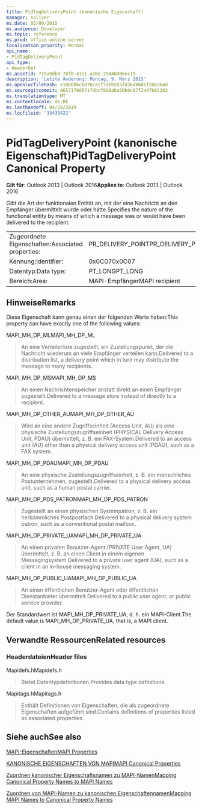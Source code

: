 ```yaml
---
title: PidTagDeliveryPoint (kanonische Eigenschaft)
manager: soliver
ms.date: 03/09/2015
ms.audience: Developer
ms.topic: reference
ms.prod: office-online-server
localization_priority: Normal
api_name:
- PidTagDeliveryPoint
api_type:
- HeaderDef
ms.assetid: 715a9dbd-78f8-41e1-a76e-29448d06ec19
description: 'Letzte Änderung: Montag, 9. März 2015'
ms.openlocfilehash: e18b08bcbd76cacf7dbb5b5fd36d80d5f266364d
ms.sourcegitcommit: 8657170d071f9bcf680aba50b9c07f2a4fb82283
ms.translationtype: MT
ms.contentlocale: de-DE
ms.lasthandoff: 04/28/2019
ms.locfileid: "33439422"
---
```

# <a name="pidtagdeliverypoint-canonical-property"></a><span data-ttu-id="ed3e8-103">PidTagDeliveryPoint (kanonische Eigenschaft)</span><span class="sxs-lookup"><span data-stu-id="ed3e8-103">PidTagDeliveryPoint Canonical Property</span></span>

  
  
<span data-ttu-id="ed3e8-104">**Gilt für**: Outlook 2013 | Outlook 2016</span><span class="sxs-lookup"><span data-stu-id="ed3e8-104">**Applies to**: Outlook 2013 | Outlook 2016</span></span> 
  
<span data-ttu-id="ed3e8-105">Gibt die Art der funktionalen Entität an, mit der eine Nachricht an den Empfänger übermittelt wurde oder hätte.</span><span class="sxs-lookup"><span data-stu-id="ed3e8-105">Specifies the nature of the functional entity by means of which a message was or would have been delivered to the recipient.</span></span> 
  
|||
|:-----|:-----|
|<span data-ttu-id="ed3e8-106">Zugeordnete Eigenschaften:</span><span class="sxs-lookup"><span data-stu-id="ed3e8-106">Associated properties:</span></span>  <br/> |<span data-ttu-id="ed3e8-107">PR_DELIVERY_POINT</span><span class="sxs-lookup"><span data-stu-id="ed3e8-107">PR_DELIVERY_POINT</span></span>  <br/> |
|<span data-ttu-id="ed3e8-108">Kennung:</span><span class="sxs-lookup"><span data-stu-id="ed3e8-108">Identifier:</span></span>  <br/> |<span data-ttu-id="ed3e8-109">0x0C07</span><span class="sxs-lookup"><span data-stu-id="ed3e8-109">0x0C07</span></span>  <br/> |
|<span data-ttu-id="ed3e8-110">Datentyp:</span><span class="sxs-lookup"><span data-stu-id="ed3e8-110">Data type:</span></span>  <br/> |<span data-ttu-id="ed3e8-111">PT_LONG</span><span class="sxs-lookup"><span data-stu-id="ed3e8-111">PT_LONG</span></span>  <br/> |
|<span data-ttu-id="ed3e8-112">Bereich:</span><span class="sxs-lookup"><span data-stu-id="ed3e8-112">Area:</span></span>  <br/> |<span data-ttu-id="ed3e8-113">MAPI-Empfänger</span><span class="sxs-lookup"><span data-stu-id="ed3e8-113">MAPI recipient</span></span>  <br/> |
   
## <a name="remarks"></a><span data-ttu-id="ed3e8-114">Hinweise</span><span class="sxs-lookup"><span data-stu-id="ed3e8-114">Remarks</span></span>

<span data-ttu-id="ed3e8-115">Diese Eigenschaft kann genau einen der folgenden Werte haben:</span><span class="sxs-lookup"><span data-stu-id="ed3e8-115">This property can have exactly one of the following values:</span></span> 
  
<span data-ttu-id="ed3e8-116">MAPI_MH_DP_ML</span><span class="sxs-lookup"><span data-stu-id="ed3e8-116">MAPI_MH_DP_ML</span></span> 
  
> <span data-ttu-id="ed3e8-117">An eine Verteilerliste zugestellt, ein Zustellungspunkt, der die Nachricht wiederum an viele Empfänger verteilen kann.</span><span class="sxs-lookup"><span data-stu-id="ed3e8-117">Delivered to a distribution list, a delivery point which in turn may distribute the message to many recipients.</span></span>
    
<span data-ttu-id="ed3e8-118">MAPI_MH_DP_MS</span><span class="sxs-lookup"><span data-stu-id="ed3e8-118">MAPI_MH_DP_MS</span></span> 
  
> <span data-ttu-id="ed3e8-119">An einen Nachrichtenspeicher anstatt direkt an einen Empfänger zugestellt.</span><span class="sxs-lookup"><span data-stu-id="ed3e8-119">Delivered to a message store instead of directly to a recipient.</span></span>
    
<span data-ttu-id="ed3e8-120">MAPI_MH_DP_OTHER_AU</span><span class="sxs-lookup"><span data-stu-id="ed3e8-120">MAPI_MH_DP_OTHER_AU</span></span> 
  
> <span data-ttu-id="ed3e8-121">Wird an eine andere Zugriffseinheit (Access Unit, AU) als eine physische Zustellungszugriffseinheit (PHYSICAL Delivery Access Unit, PDAU) übermittelt, z. B. ein FAX-System.</span><span class="sxs-lookup"><span data-stu-id="ed3e8-121">Delivered to an access unit (AU) other than a physical delivery access unit (PDAU), such as a FAX system.</span></span>
    
<span data-ttu-id="ed3e8-122">MAPI_MH_DP_PDAU</span><span class="sxs-lookup"><span data-stu-id="ed3e8-122">MAPI_MH_DP_PDAU</span></span> 
  
> <span data-ttu-id="ed3e8-123">An eine physische Zustellungszugriffseinheit, z. B. ein menschliches Postunternehmen, zugestellt.</span><span class="sxs-lookup"><span data-stu-id="ed3e8-123">Delivered to a physical delivery access unit, such as a human postal carrier.</span></span>
    
<span data-ttu-id="ed3e8-124">MAPI_MH_DP_PDS_PATRON</span><span class="sxs-lookup"><span data-stu-id="ed3e8-124">MAPI_MH_DP_PDS_PATRON</span></span> 
  
> <span data-ttu-id="ed3e8-125">Zugestellt an einen physischen Systempatron, z. B. ein herkömmliches Postpostfach.</span><span class="sxs-lookup"><span data-stu-id="ed3e8-125">Delivered to a physical delivery system patron, such as a conventional postal mailbox.</span></span>
    
<span data-ttu-id="ed3e8-126">MAPI_MH_DP_PRIVATE_UA</span><span class="sxs-lookup"><span data-stu-id="ed3e8-126">MAPI_MH_DP_PRIVATE_UA</span></span> 
  
> <span data-ttu-id="ed3e8-127">An einen privaten Benutzer-Agent (PRIVATE User Agent, UA) übermittelt, z. B. an einen Client in einem eigenen Messagingsystem.</span><span class="sxs-lookup"><span data-stu-id="ed3e8-127">Delivered to a private user agent (UA), such as a client in an in-house messaging system.</span></span>
    
<span data-ttu-id="ed3e8-128">MAPI_MH_DP_PUBLIC_UA</span><span class="sxs-lookup"><span data-stu-id="ed3e8-128">MAPI_MH_DP_PUBLIC_UA</span></span> 
  
> <span data-ttu-id="ed3e8-129">An einen öffentlichen Benutzer-Agent oder öffentlichen Dienstanbieter übermittelt.</span><span class="sxs-lookup"><span data-stu-id="ed3e8-129">Delivered to a public user agent, or public service provider.</span></span>
    
<span data-ttu-id="ed3e8-130">Der Standardwert ist MAPI_MH_DP_PRIVATE_UA, d. h. ein MAPI-Client.</span><span class="sxs-lookup"><span data-stu-id="ed3e8-130">The default value is MAPI_MH_DP_PRIVATE_UA, that is, a MAPI client.</span></span> 
  
## <a name="related-resources"></a><span data-ttu-id="ed3e8-131">Verwandte Ressourcen</span><span class="sxs-lookup"><span data-stu-id="ed3e8-131">Related resources</span></span>

### <a name="header-files"></a><span data-ttu-id="ed3e8-132">Headerdateien</span><span class="sxs-lookup"><span data-stu-id="ed3e8-132">Header files</span></span>

<span data-ttu-id="ed3e8-133">Mapidefs.h</span><span class="sxs-lookup"><span data-stu-id="ed3e8-133">Mapidefs.h</span></span>
  
> <span data-ttu-id="ed3e8-134">Bietet Datentypdefinitionen.</span><span class="sxs-lookup"><span data-stu-id="ed3e8-134">Provides data type definitions.</span></span>
    
<span data-ttu-id="ed3e8-135">Mapitags.h</span><span class="sxs-lookup"><span data-stu-id="ed3e8-135">Mapitags.h</span></span>
  
> <span data-ttu-id="ed3e8-136">Enthält Definitionen von Eigenschaften, die als zugeordnete Eigenschaften aufgeführt sind.</span><span class="sxs-lookup"><span data-stu-id="ed3e8-136">Contains definitions of properties listed as associated properties.</span></span>
    
## <a name="see-also"></a><span data-ttu-id="ed3e8-137">Siehe auch</span><span class="sxs-lookup"><span data-stu-id="ed3e8-137">See also</span></span>



[<span data-ttu-id="ed3e8-138">MAPI-Eigenschaften</span><span class="sxs-lookup"><span data-stu-id="ed3e8-138">MAPI Properties</span></span>](mapi-properties.md)
  
[<span data-ttu-id="ed3e8-139">KANONISCHE EIGENSCHAFTEN VON MAPI</span><span class="sxs-lookup"><span data-stu-id="ed3e8-139">MAPI Canonical Properties</span></span>](mapi-canonical-properties.md)
  
[<span data-ttu-id="ed3e8-140">Zuordnen kanonischer Eigenschaftsnamen zu MAPI-Namen</span><span class="sxs-lookup"><span data-stu-id="ed3e8-140">Mapping Canonical Property Names to MAPI Names</span></span>](mapping-canonical-property-names-to-mapi-names.md)
  
[<span data-ttu-id="ed3e8-141">Zuordnen von MAPI-Namen zu kanonischen Eigenschaftennamen</span><span class="sxs-lookup"><span data-stu-id="ed3e8-141">Mapping MAPI Names to Canonical Property Names</span></span>](mapping-mapi-names-to-canonical-property-names.md)

